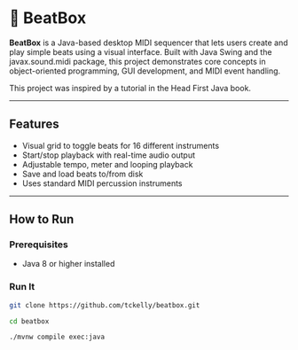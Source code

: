 # 🥁 BeatBox

**BeatBox** is a Java-based desktop MIDI sequencer that lets users create and play simple beats using a visual
interface. Built with Java Swing and the javax.sound.midi package, this project demonstrates core concepts in
object-oriented programming, GUI development, and MIDI event handling.

This project was inspired by a tutorial in the Head First Java book.

---

## Features

- Visual grid to toggle beats for 16 different instruments
- Start/stop playback with real-time audio output
- Adjustable tempo, meter and looping playback
- Save and load beats to/from disk
- Uses standard MIDI percussion instruments

---

## How to Run

### Prerequisites
- Java 8 or higher installed

### Run It
```bash
git clone https://github.com/tckelly/beatbox.git

cd beatbox

./mvnw compile exec:java